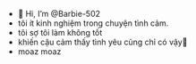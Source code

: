 - 👋 Hi, I’m @Barbie-502
- tôi ít kinh nghiệm trong chuyện tình cảm.
- tôi sợ tôi làm không tốt 
- khiến cậu cảm thấy tình yêu cũng chỉ có vậy🥺
- moaz moaz 

<!---
Barbie-502/Barbie-502 is a ✨ special ✨ repository because its `README.md` (this file) appears on your GitHub profile.
You can click the Preview link to take a look at your changes.
--->
